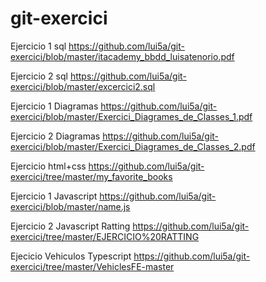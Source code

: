 # git-exercici

Ejercicio 1 sql
https://github.com/lui5a/git-exercici/blob/master/itacademy_bbdd_luisatenorio.pdf

Ejercicio 2 sql
https://github.com/lui5a/git-exercici/blob/master/excercici2.sql


Ejercicio 1 Diagramas 
https://github.com/lui5a/git-exercici/blob/master/Exercici_Diagrames_de_Classes_1.pdf


Ejercicio 2 Diagramas
https://github.com/lui5a/git-exercici/blob/master/Exercici_Diagrames_de_Classes_2.pdf


Ejercicio html+css
https://github.com/lui5a/git-exercici/tree/master/my_favorite_books


Ejercicio 1 Javascript
https://github.com/lui5a/git-exercici/blob/master/name.js

Ejercicio 2 Javascript Ratting
https://github.com/lui5a/git-exercici/tree/master/EJERCICIO%20RATTING

Ejecicio Vehiculos Typescript
https://github.com/lui5a/git-exercici/tree/master/VehiclesFE-master
